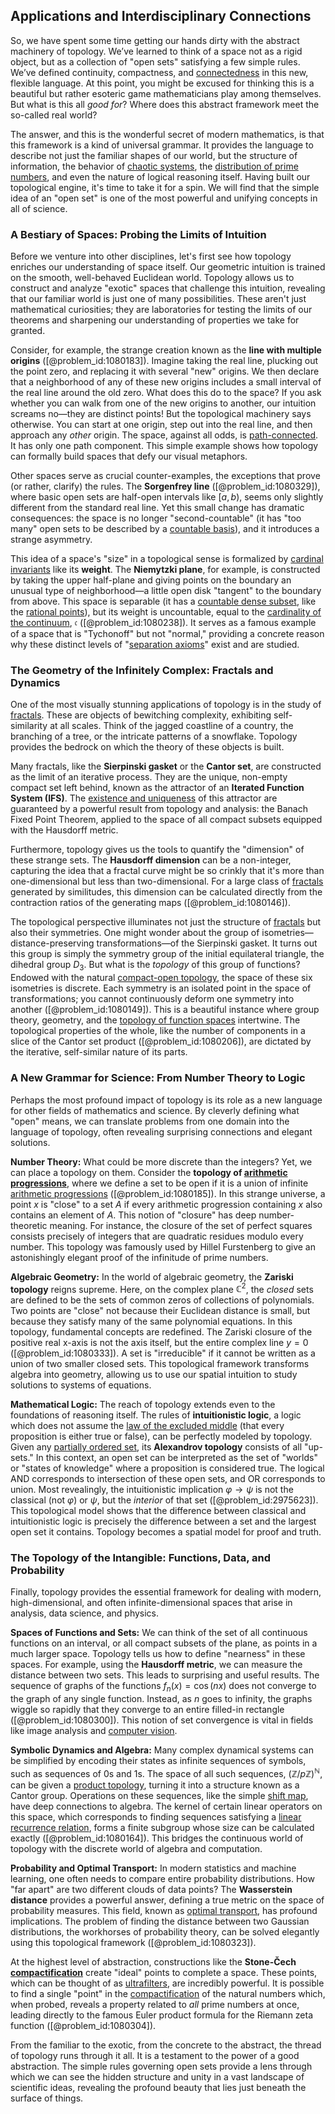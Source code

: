 ## Applications and Interdisciplinary Connections

So, we have spent some time getting our hands dirty with the abstract machinery of topology. We’ve learned to think of a space not as a rigid object, but as a collection of "open sets" satisfying a few simple rules. We’ve defined continuity, compactness, and [connectedness](@article_id:141572) in this new, flexible language. At this point, you might be excused for thinking this is a beautiful but rather esoteric game mathematicians play among themselves. But what is this all *good for*? Where does this abstract framework meet the so-called real world?

The answer, and this is the wonderful secret of modern mathematics, is that this framework is a kind of universal grammar. It provides the language to describe not just the familiar shapes of our world, but the structure of information, the behavior of [chaotic systems](@article_id:138823), the [distribution of prime numbers](@article_id:636953), and even the nature of logical reasoning itself. Having built our topological engine, it's time to take it for a spin. We will find that the simple idea of an "open set" is one of the most powerful and unifying concepts in all of science.

### A Bestiary of Spaces: Probing the Limits of Intuition

Before we venture into other disciplines, let's first see how topology enriches our understanding of space itself. Our geometric intuition is trained on the smooth, well-behaved Euclidean world. Topology allows us to construct and analyze "exotic" spaces that challenge this intuition, revealing that our familiar world is just one of many possibilities. These aren't just mathematical curiosities; they are laboratories for testing the limits of our theorems and sharpening our understanding of properties we take for granted.

Consider, for example, the strange creation known as the **line with multiple origins** ([@problem_id:1080183]). Imagine taking the real line, plucking out the point zero, and replacing it with several "new" origins. We then declare that a neighborhood of any of these new origins includes a small interval of the real line around the old zero. What does this do to the space? If you ask whether you can walk from one of the new origins to another, our intuition screams no—they are distinct points! But the topological machinery says otherwise. You can start at one origin, step out into the real line, and then approach any *other* origin. The space, against all odds, is [path-connected](@article_id:148210). It has only one path component. This simple example shows how topology can formally build spaces that defy our visual metaphors.

Other spaces serve as crucial counter-examples, the exceptions that prove (or rather, clarify) the rules. The **Sorgenfrey line** ([@problem_id:1080329]), where basic open sets are half-open intervals like $[a, b)$, seems only slightly different from the standard real line. Yet this small change has dramatic consequences: the space is no longer "second-countable" (it has "too many" open sets to be described by a [countable basis](@article_id:154784)), and it introduces a strange asymmetry.

This idea of a space's "size" in a topological sense is formalized by [cardinal invariants](@article_id:153936) like its **weight**. The **Niemytzki plane**, for example, is constructed by taking the upper half-plane and giving points on the boundary an unusual type of neighborhood—a little open disk "tangent" to the boundary from above. This space is separable (it has a [countable dense subset](@article_id:147176), like the [rational points](@article_id:194670)), but its weight is uncountable, equal to the [cardinality of the continuum](@article_id:144431), $\mathfrak{c}$ ([@problem_id:1080238]). It serves as a famous example of a space that is "Tychonoff" but not "normal," providing a concrete reason why these distinct levels of "[separation axioms](@article_id:153988)" exist and are studied.

### The Geometry of the Infinitely Complex: Fractals and Dynamics

One of the most visually stunning applications of topology is in the study of [fractals](@article_id:140047). These are objects of bewitching complexity, exhibiting self-similarity at all scales. Think of the jagged coastline of a country, the branching of a tree, or the intricate patterns of a snowflake. Topology provides the bedrock on which the theory of these objects is built.

Many fractals, like the **Sierpinski gasket** or the **Cantor set**, are constructed as the limit of an iterative process. They are the unique, non-empty compact set left behind, known as the attractor of an **Iterated Function System (IFS)**. The [existence and uniqueness](@article_id:262607) of this attractor are guaranteed by a powerful result from topology and analysis: the Banach Fixed Point Theorem, applied to the space of all compact subsets equipped with the Hausdorff metric.

Furthermore, topology gives us the tools to quantify the "dimension" of these strange sets. The **Hausdorff dimension** can be a non-integer, capturing the idea that a fractal curve might be so crinkly that it's more than one-dimensional but less than two-dimensional. For a large class of [fractals](@article_id:140047) generated by similitudes, this dimension can be calculated directly from the contraction ratios of the generating maps ([@problem_id:1080146]).

The topological perspective illuminates not just the structure of [fractals](@article_id:140047) but also their symmetries. One might wonder about the group of isometries—distance-preserving transformations—of the Sierpinski gasket. It turns out this group is simply the symmetry group of the initial equilateral triangle, the dihedral group $D_3$. But what is the *topology* of this group of functions? Endowed with the natural [compact-open topology](@article_id:153382), the space of these six isometries is discrete. Each symmetry is an isolated point in the space of transformations; you cannot continuously deform one symmetry into another ([@problem_id:1080149]). This is a beautiful instance where group theory, geometry, and the [topology of function spaces](@article_id:156044) intertwine. The topological properties of the whole, like the number of components in a slice of the Cantor set product ([@problem_id:1080206]), are dictated by the iterative, self-similar nature of its parts.

### A New Grammar for Science: From Number Theory to Logic

Perhaps the most profound impact of topology is its role as a new language for other fields of mathematics and science. By cleverly defining what "open" means, we can translate problems from one domain into the language of topology, often revealing surprising connections and elegant solutions.

**Number Theory:** What could be more discrete than the integers? Yet, we can place a topology on them. Consider the **topology of [arithmetic progressions](@article_id:191648)**, where we define a set to be open if it is a union of infinite [arithmetic progressions](@article_id:191648) ([@problem_id:1080185]). In this strange universe, a point $x$ is "close" to a set $A$ if every arithmetic progression containing $x$ also contains an element of $A$. This notion of "closure" has deep number-theoretic meaning. For instance, the closure of the set of perfect squares consists precisely of integers that are quadratic residues modulo every number. This topology was famously used by Hillel Furstenberg to give an astonishingly elegant proof of the infinitude of prime numbers.

**Algebraic Geometry:** In the world of algebraic geometry, the **Zariski topology** reigns supreme. Here, on the complex plane $\mathbb{C}^2$, the *closed* sets are defined to be the sets of common zeros of collections of polynomials. Two points are "close" not because their Euclidean distance is small, but because they satisfy many of the same polynomial equations. In this topology, fundamental concepts are redefined. The Zariski closure of the positive real x-axis is not the axis itself, but the entire complex line $y=0$ ([@problem_id:1080333]). A set is "irreducible" if it cannot be written as a union of two smaller closed sets. This topological framework transforms algebra into geometry, allowing us to use our spatial intuition to study solutions to systems of equations.

**Mathematical Logic:** The reach of topology extends even to the foundations of reasoning itself. The rules of **intuitionistic logic**, a logic which does not assume the [law of the excluded middle](@article_id:634592) (that every proposition is either true or false), can be perfectly modeled by topology. Given any [partially ordered set](@article_id:154508), its **Alexandrov topology** consists of all "up-sets." In this context, an open set can be interpreted as the set of "worlds" or "states of knowledge" where a proposition is considered true. The logical AND corresponds to intersection of these open sets, and OR corresponds to union. Most revealingly, the intuitionistic implication $\varphi \to \psi$ is not the classical $(\text{not } \varphi) \text{ or } \psi$, but the *interior* of that set ([@problem_id:2975623]). This topological model shows that the difference between classical and intuitionistic logic is precisely the difference between a set and the largest open set it contains. Topology becomes a spatial model for proof and truth.

### The Topology of the Intangible: Functions, Data, and Probability

Finally, topology provides the essential framework for dealing with modern, high-dimensional, and often infinite-dimensional spaces that arise in analysis, data science, and physics.

**Spaces of Functions and Sets:** We can think of the set of all continuous functions on an interval, or all compact subsets of the plane, as points in a much larger space. Topology tells us how to define "nearness" in these spaces. For example, using the **Hausdorff metric**, we can measure the distance between two sets. This leads to surprising and useful results. The sequence of graphs of the functions $f_n(x) = \cos(nx)$ does not converge to the graph of any single function. Instead, as $n$ goes to infinity, the graphs wiggle so rapidly that they converge to an entire filled-in rectangle ([@problem_id:1080300]). This notion of set convergence is vital in fields like image analysis and [computer vision](@article_id:137807).

**Symbolic Dynamics and Algebra:** Many complex dynamical systems can be simplified by encoding their states as infinite sequences of symbols, such as sequences of 0s and 1s. The space of all such sequences, $(\mathbb{Z}/p\mathbb{Z})^\mathbb{N}$, can be given a [product topology](@article_id:154292), turning it into a structure known as a Cantor group. Operations on these sequences, like the simple [shift map](@article_id:267430), have deep connections to algebra. The kernel of certain linear operators on this space, which corresponds to finding sequences satisfying a [linear recurrence relation](@article_id:179678), forms a finite subgroup whose size can be calculated exactly ([@problem_id:1080164]). This bridges the continuous world of topology with the discrete world of algebra and computation.

**Probability and Optimal Transport:** In modern statistics and machine learning, one often needs to compare entire probability distributions. How "far apart" are two different clouds of data points? The **Wasserstein distance** provides a powerful answer, defining a true metric on the space of probability measures. This field, known as [optimal transport](@article_id:195514), has profound implications. The problem of finding the distance between two Gaussian distributions, the workhorses of probability theory, can be solved elegantly using this topological framework ([@problem_id:1080323]).

At the highest level of abstraction, constructions like the **Stone-Čech [compactification](@article_id:150024)** create "ideal" points to complete a space. These points, which can be thought of as [ultrafilters](@article_id:154523), are incredibly powerful. It is possible to find a single "point" in the [compactification](@article_id:150024) of the natural numbers which, when probed, reveals a property related to *all* prime numbers at once, leading directly to the famous Euler product formula for the Riemann zeta function ([@problem_id:1080304]).

From the familiar to the exotic, from the concrete to the abstract, the thread of topology runs through it all. It is a testament to the power of a good abstraction. The simple rules governing open sets provide a lens through which we can see the hidden structure and unity in a vast landscape of scientific ideas, revealing the profound beauty that lies just beneath the surface of things.